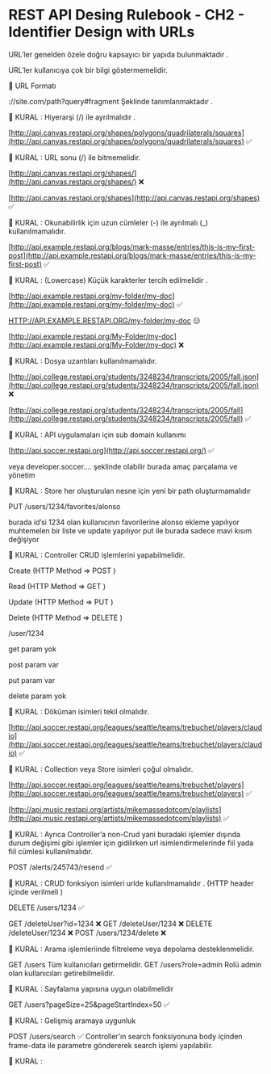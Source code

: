 # REST API Desing Rulebook - CH2 - Identifier Design with URLs



URL’ler genelden özele doğru kapsayıcı bir yapıda bulunmaktadır .

URL’ler kullanıcıya çok bir bilgi göstermemelidir.

<aside>
📏 URL Formatı

</aside>

 ://site.com/path?query#fragment Şeklinde tanımlanmaktadır .

<aside>
📏 KURAL : Hiyerarşi (/) ile ayrılmalıdır .

</aside>

[http://api.canvas.restapi.org/shapes/polygons/quadrilaterals/squares](http://api.canvas.restapi.org/shapes/polygons/quadrilaterals/squares) ✅

<aside>
📏 KURAL : URL sonu (/) ile bitmemelidir.

</aside>

[http://api.canvas.restapi.org/shapes/](http://api.canvas.restapi.org/shapes/) ❌

[http://api.canvas.restapi.org/shapes](http://api.canvas.restapi.org/shapes) ✅

<aside>
📏 KURAL : Okunabilirlik için uzun cümleler (-) ile ayrılmalı (_) kullanılmamalıdır.

</aside>

[http://api.example.restapi.org/blogs/mark-masse/entries/this-is-my-first-post](http://api.example.restapi.org/blogs/mark-masse/entries/this-is-my-first-post) ✅

<aside>
📏 KURAL : (Lowercase) Küçük karakterler tercih edilmelidir .

</aside>

[http://api.example.restapi.org/my-folder/my-doc](http://api.example.restapi.org/my-folder/my-doc) ✅

[HTTP://API.EXAMPLE.RESTAPI.ORG/my-folder/my-doc](http://api.example.restapi.org/my-folder/my-doc) 😑

[http://api.example.restapi.org/My-Folder/my-doc](http://api.example.restapi.org/My-Folder/my-doc) ❌

<aside>
📏 KURAL : Dosya uzantıları kullanılmamalıdır.

</aside>

[http://api.college.restapi.org/students/3248234/transcripts/2005/fall.json](http://api.college.restapi.org/students/3248234/transcripts/2005/fall.json) ❌

[http://api.college.restapi.org/students/3248234/transcripts/2005/fall](http://api.college.restapi.org/students/3248234/transcripts/2005/fall) ✅

<aside>
📏 KURAL : API uygulamaları için sub domain kullanımı

</aside>

[http://api.soccer.restapi.org](http://api.soccer.restapi.org/) ✅

veya developer.soccer…. şeklinde olabilir burada amaç parçalama ve yönetim 

<aside>
📏 KURAL : Store her oluşturulan nesne için yeni bir path oluşturmamalıdır

</aside>

PUT /users/1234/favorites/alonso 

burada id’si 1234 olan kullanıcının favorilerine alonso ekleme yapılıyor muhtemelen bir liste ve update yapılıyor put ile burada sadece mavi kısım değişiyor

<aside>
📏 KURAL : Controller CRUD işlemlerini yapabilmelidir.

</aside>

Create (HTTP Method ⇒ POST )

Read (HTTP Method ⇒ GET )

Update (HTTP Method ⇒ PUT )

Delete (HTTP Method ⇒ DELETE )

/user/1234

get param yok

post param var

put param var 

delete param yok

<aside>
📏 KURAL : Döküman isimleri tekil olmalıdır.

</aside>

[http://api.soccer.restapi.org/leagues/seattle/teams/trebuchet/players/claudio](http://api.soccer.restapi.org/leagues/seattle/teams/trebuchet/players/claudio) ✅

<aside>
📏 KURAL : Collection veya Store isimleri çoğul olmalıdır.

</aside>

[http://api.soccer.restapi.org/leagues/seattle/teams/trebuchet/players](http://api.soccer.restapi.org/leagues/seattle/teams/trebuchet/players) ✅

[http://api.music.restapi.org/artists/mikemassedotcom/playlists](http://api.music.restapi.org/artists/mikemassedotcom/playlists) ✅

<aside>
📏 KURAL : Ayrıca Controller’a non-Crud yani buradaki işlemler dışında durum değişimi gibi işlemler için gidilirken url isimlendirmelerinde fiil yada fiil cümlesi kullanılmalıdır.

</aside>

POST /alerts/245743/resend ✅

<aside>
📏 KURAL : CRUD fonksiyon isimleri urlde kullanılmamalıdır . (HTTP header içinde verilmeli )

</aside>

DELETE /users/1234  ✅

GET /deleteUser?id=1234 ❌
GET /deleteUser/1234 ❌
DELETE /deleteUser/1234 ❌
POST /users/1234/delete ❌

<aside>
📏 KURAL : Arama işlemleriinde filtreleme veya depolama desteklenmelidir.

</aside>

GET /users Tüm kullanıcıları getirmelidir.
GET /users?role=admin Rolü admin olan kullanıcıları getirebilmelidir.

<aside>
📏 KURAL : Sayfalama yapısına uygun olabilmelidir

</aside>

GET /users?pageSize=25&pageStartIndex=50 ✅

<aside>
📏 KURAL : Gelişmiş aramaya uygunluk

</aside>

POST /users/search ✅ Controller’ın search fonksiyonuna body içinden frame-data ile parametre göndererek search işlemi yapılabilir.

<aside>
📏 KURAL :

</aside>